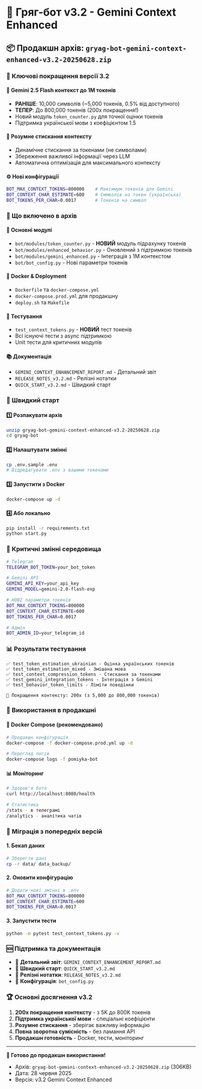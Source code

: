 # 🤖 Гряг-бот v3.2 - Gemini Context Enhanced

## 📦 Продакшн архів: `gryag-bot-gemini-context-enhanced-v3.2-20250628.zip`

### 🎯 Ключові покращення версії 3.2

#### 🚀 **Gemini 2.5 Flash контекст до 1M токенів**
- **РАНІШЕ**: 10,000 символів (~5,000 токенів, 0.5% від доступного)
- **ТЕПЕР**: До 800,000 токенів (200x покращення!)
- Новий модуль `token_counter.py` для точної оцінки токенів
- Підтримка української мови з коефіцієнтом 1.5

#### 🧠 **Розумне стискання контексту**
- Динамічне стискання за токенами (не символами)
- Збереження важливої інформації через LLM
- Автоматична оптимізація для максимального контексту

#### ⚙️ **Нові конфігурації**
```bash
BOT_MAX_CONTEXT_TOKENS=800000    # Максимум токенів для Gemini
BOT_CONTEXT_CHAR_ESTIMATE=600    # Символів на токен (українська)
BOT_TOKENS_PER_CHAR=0.0017       # Токенів на символ
```

### 📁 Що включено в архів

#### 🎯 **Основні модулі**
- `bot/modules/token_counter.py` - **НОВИЙ** модуль підрахунку токенів
- `bot/modules/enhanced_behavior.py` - Оновлений з підтримкою токенів
- `bot/modules/gemini_enhanced.py` - Інтеграція з 1M контекстом
- `bot/bot_config.py` - Нові параметри токенів

#### 🐳 **Docker & Deployment**
- `Dockerfile` та `docker-compose.yml`
- `docker-compose.prod.yml` для продакшну
- `deploy.sh` та `Makefile`

#### 🧪 **Тестування**
- `test_context_tokens.py` - **НОВИЙ** тест токенів
- Всі існуючі тести з async підтримкою
- Unit тести для критичних модулів

#### 📚 **Документація**
- `GEMINI_CONTEXT_ENHANCEMENT_REPORT.md` - Детальний звіт
- `RELEASE_NOTES_v3.2.md` - Релізні нотатки
- `QUICK_START_v3.2.md` - Швидкий старт

### 🚀 Швидкий старт

#### 1️⃣ **Розпакувати архів**
```bash
unzip gryag-bot-gemini-context-enhanced-v3.2-20250628.zip
cd gryag-bot
```

#### 2️⃣ **Налаштувати змінні**
```bash
cp .env.sample .env
# Відредагувати .env з вашими токенами
```

#### 3️⃣ **Запустити з Docker**
```bash
docker-compose up -d
```

#### 4️⃣ **Або локально**
```bash
pip install -r requirements.txt
python start.py
```

### 🔧 Критичні змінні середовища

```bash
# Telegram
TELEGRAM_BOT_TOKEN=your_bot_token

# Gemini API
GEMINI_API_KEY=your_api_key
GEMINI_MODEL=gemini-2.0-flash-exp

# НОВІ параметри токенів
BOT_MAX_CONTEXT_TOKENS=800000
BOT_CONTEXT_CHAR_ESTIMATE=600
BOT_TOKENS_PER_CHAR=0.0017

# Адмін
BOT_ADMIN_ID=your_telegram_id
```

### 📊 Результати тестування

```
✅ test_token_estimation_ukrainian - Оцінка українських токенів
✅ test_token_estimation_mixed - Змішана мова
✅ test_context_compression_tokens - Стискання за токенами
✅ test_gemini_integration_tokens - Інтеграція з Gemini
✅ test_behavior_token_limits - Ліміти поведінки

🎯 Покращення контексту: 200x (з 5,000 до 800,000 токенів)
```

### 🎯 Використання в продакшні

#### 🐳 **Docker Compose (рекомендовано)**
```bash
# Продакшн конфігурація
docker-compose -f docker-compose.prod.yml up -d

# Перегляд логів
docker-compose logs -f pomiyka-bot
```

#### 📊 **Моніторинг**
```bash
# Здоров'я бота
curl http://localhost:8080/health

# Статистика
/stats - в телеграмі
/analytics - аналітика чатів
```

### 🔄 Міграція з попередніх версій

#### 1. **Бекап даних**
```bash
# Зберегти дані
cp -r data/ data_backup/
```

#### 2. **Оновити конфігурацію**
```bash
# Додати нові змінні в .env
BOT_MAX_CONTEXT_TOKENS=800000
BOT_CONTEXT_CHAR_ESTIMATE=600
BOT_TOKENS_PER_CHAR=0.0017
```

#### 3. **Запустити тести**
```bash
python -m pytest test_context_tokens.py -v
```

### 🆘 Підтримка та документація

- 📖 **Детальний звіт**: `GEMINI_CONTEXT_ENHANCEMENT_REPORT.md`
- 🚀 **Швидкий старт**: `QUICK_START_v3.2.md`
- 📝 **Релізні нотатки**: `RELEASE_NOTES_v3.2.md`
- 🔧 **Конфігурація**: `bot_config.py`

### 🏆 Основні досягнення v3.2

1. **200x покращення контексту** - з 5K до 800K токенів
2. **Підтримка української мови** - спеціальні коефіцієнти
3. **Розумне стискання** - зберігає важливу інформацію
4. **Повна зворотна сумісність** - без ламання API
5. **Продакшн готовність** - Docker, тести, моніторинг

---

**🎉 Готово до продакшн використання!**
- Архів: `gryag-bot-gemini-context-enhanced-v3.2-20250628.zip` (306KB)
- Дата: 28 червня 2025
- Версія: v3.2 Gemini Context Enhanced
